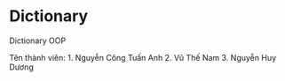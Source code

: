# Dictionary
Dictionary OOP

Tên thành viên: 1. Nguyễn Công Tuấn Anh
                2. Vũ Thế Nam
                3. Nguyễn Huy Dương
                
             
